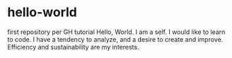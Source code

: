 # hello-world
first repository per GH tutorial
Hello, World. I am a self. I would like to learn to code. I have a tendency to analyze, and a desire to create and improve. Efficiency and sustainability are my interests.

